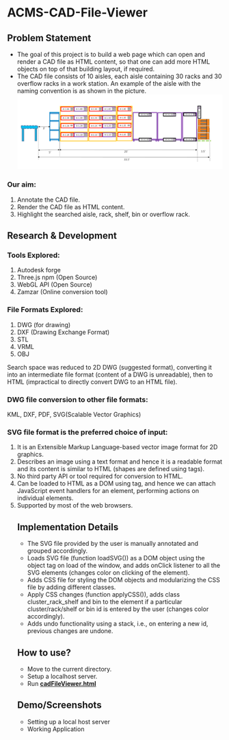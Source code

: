 # ACMS-CAD-File-Viewer

## Problem Statement
* The goal of this project is to build a web page which can open and render a CAD file as HTML content, so that one can add more HTML objects on top of that building layout, if    required.
* The CAD file consists of 10 aisles, each aisle containing 30 racks and 30 overflow racks in a work station.
An example of the aisle with the naming convention is as shown in the picture.</br>
![aisle](images/aisle.png)

### Our aim:
1. Annotate the CAD file.
2. Render the CAD file as HTML content.
3. Highlight the searched aisle, rack, shelf, bin or overflow rack.

## Research & Development
### Tools Explored: 
1. Autodesk forge
2. Three.js npm (Open Source)
3. WebGL API (Open Source)
4. Zamzar (Online conversion tool)
### File Formats Explored:
1. DWG (for drawing)
2. DXF (Drawing Exchange Format)
3. STL
4. VRML
5. OBJ

Search space was reduced to 2D DWG (suggested format), converting it into an intermediate file format (content of a DWG is unreadable), then to HTML (impractical to directly convert DWG to an HTML file).

### DWG file conversion to other file formats: 
KML, DXF, PDF, SVG(Scalable Vector Graphics)

### SVG file format is the preferred choice of input:
1.  It is an Extensible Markup Language-based vector image format for 2D graphics.
2.  Describes an image using a text format and hence it is a readable format and its content is similar to HTML (shapes are defined using tags).
3.  No third party API or tool required for conversion to HTML.
4.  Can be loaded to HTML as a DOM using <object> tag, and hence we can attach JavaScript event handlers for an element, performing actions on individual elements.
5.  Supported by most of the web browsers.</br>

## Implementation Details 
* The SVG file provided by the user is manually annotated and grouped accordingly.
* Loads SVG file (function loadSVG()) as a DOM object using the object tag on load of the window, and adds onClick listener to all the SVG elements (changes color on clicking of   the element).
* Adds CSS file for styling the DOM objects and modularizing the CSS file by adding different classes.
* Apply CSS changes (function applyCSS()), adds class cluster_rack_shelf and bin to the element if a particular cluster/rack/shelf or bin id is entered by the user (changes     color accordingly). 
* Adds undo functionality using a stack, i.e., on entering a new id, previous changes are undone.
## How to use?
* Move to the current directory.
* Setup a localhost server.
* Run [**cadFileViewer.html**](cadFileViewer.html)
## Demo/Screenshots
* Setting up a local host server
* Working Application

